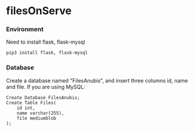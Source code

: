 # filesOnServe

### Environment
Need to install flask, flask-mysql
```
pip3 install flask, flask-mysql
```

### Database
Create a database named "FilesAnubis", and insert three columns id, name and file. If you are using MySQL:
```
Create Database FilesAnubis;
Create Table Files(
    id int,
    name varchar(255),
    file mediumblob
);
```